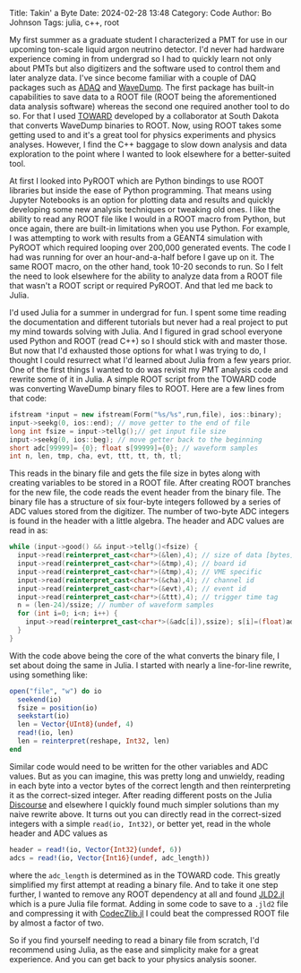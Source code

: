Title: Takin' a Byte
Date: 2024-02-28 13:48
Category: Code
Author: Bo Johnson
Tags: julia, c++, root

My first summer as a graduate student I characterized a PMT for use in our upcoming ton-scale
liquid argon neutrino detector. I'd never had hardware experience coming in from undergrad so
I had to quickly learn not only about PMTs but also digitizers and the software used to control
them and later analyze data. I've since become familiar with a couple of DAQ
packages such as [ADAQ](https://github.com/zach-hartwig/ADAQ) and [WaveDump](https://www.caen.it/products/caen-wavedump/).
The first package has built-in capabilities to save data to a ROOT file (ROOT being the
aforementioned data analysis software) whereas the second
one required another tool to do so. For that I used [TOWARD](https://github.com/jintonic/toward)
developed by a collaborator at South Dakota that converts WaveDump binaries to ROOT.
Now, using ROOT takes some getting used to and it's a great tool for physics experiments and
physics analyses. However, I find the C++ baggage to slow down analysis and data exploration
to the point where I wanted to look elsewhere for a better-suited tool.

At first I looked into PyROOT which are Python bindings to use ROOT libraries but inside
the ease of Python programming. That means using Jupyter Notebooks is an option for plotting
data and results and quickly developing some new analysis techniques or tweaking old ones. I
like the ability to read any ROOT file like I would in a ROOT macro from Python, but once
again, there are built-in limitations when you use Python. For example, I was attempting to
work with results from a GEANT4 simulation with PyROOT which required looping over 
200,000 generated events. The code I had was running for over an hour-and-a-half before I 
gave up on it. The same ROOT macro, on the other hand, took 10-20 seconds to run. So I felt
the need to look elsewhere for the ability to analyze data from a ROOT file that wasn't a 
ROOT script or required PyROOT. And that led me back to Julia.

I'd used Julia for a summer in undergrad for fun. I spent some time reading the documentation
and different tutorials but never had a real project to put my mind towards solving with
Julia. And I figured in grad school everyone used Python and ROOT (read C++) so I should
stick with and master those. But now that I'd exhausted those options for what I was trying
to do, I thought I could resurrect what I'd learned about Julia from a few years prior. One
of the first things I wanted to do was revisit my PMT analysis code and rewrite some of it
in Julia. A simple ROOT script from the TOWARD code was converting WaveDump binary files to
ROOT. Here are a few lines from that code:

```cpp
ifstream *input = new ifstream(Form("%s/%s",run,file), ios::binary);
input->seekg(0, ios::end); // move getter to the end of file
long int fsize = input->tellg();// get input file size
input->seekg(0, ios::beg); // move getter back to the beginning
short adc[99999]= {0}; float s[99999]={0}; // waveform samples
int n, len, tmp, cha, evt, ttt, tt, th, tl;
```

This reads in the binary file and gets the file size in bytes along with creating variables
to be stored in a ROOT file. After creating ROOT branches for the new file, the code 
reads the event header from the binary file. The binary file has a structure of six 
four-byte integers followed by a series of ADC values stored from the digitizer. The number 
of two-byte ADC integers is found in the header with a little algebra. The header and ADC 
values are read in as:

```cpp
while (input->good() && input->tellg()<fsize) {
  input->read(reinterpret_cast<char*>(&len),4); // size of data [bytes]
  input->read(reinterpret_cast<char*>(&tmp),4); // board id
  input->read(reinterpret_cast<char*>(&tmp),4); // VME specific
  input->read(reinterpret_cast<char*>(&cha),4); // channel id
  input->read(reinterpret_cast<char*>(&evt),4); // event id
  input->read(reinterpret_cast<char*>(&ttt),4); // trigger time tag
  n = (len-24)/ssize; // number of waveform samples
  for (int i=0; i<n; i++) {
    input->read(reinterpret_cast<char*>(&adc[i]),ssize); s[i]=(float)adc[i];
  }
}
```

With the code above being the core of the what converts the binary file, I set about doing
the same in Julia. I started with nearly a line-for-line rewrite, using something like:

```julia
open("file", "w") do io
  seekend(io)
  fsize = position(io)
  seekstart(io)
  len = Vector{UInt8}(undef, 4)
  read!(io, len)
  len = reinterpret(reshape, Int32, len)
end
```

Similar code would need to be written for the other variables and ADC values. But as you
can imagine, this was pretty long and unwieldy, reading in each byte into a vector bytes of
the correct length and then reinterpreting it as the correct-sized integer. After reading
different posts on the Julia [Discourse](https://discourse.julialang.org) and elsewhere
I quickly found much simpler solutions than my naive rewrite above. It turns out you can
directly read in the correct-sized integers with a simple `read(io, Int32)`, or better
yet, read in the whole header and ADC values as

```julia
header = read!(io, Vector{Int32}(undef, 6))
adcs = read!(io, Vector{Int16}(undef, adc_length))
```

where the `adc_length` is determined as in the TOWARD code. This greatly simplified
my first attempt at reading a binary file. And to take it one step further, I wanted
to remove any ROOT dependency at all and found [JLD2.jl](https://github.com/JuliaIO/JLD2.jl)
which is a pure Julia file format. Adding in some code to save to a `.jld2` file and
compressing it with [CodecZlib.jl](https://github.com/JuliaIO/CodecZlib.jl) I could
beat the compressed ROOT file by almost a factor of two.

So if you find yourself needing to read a binary file from scratch, I'd recommend using
Julia, as the ease and simplicity make for a great experience. And you can get back to
your physics analysis sooner.
